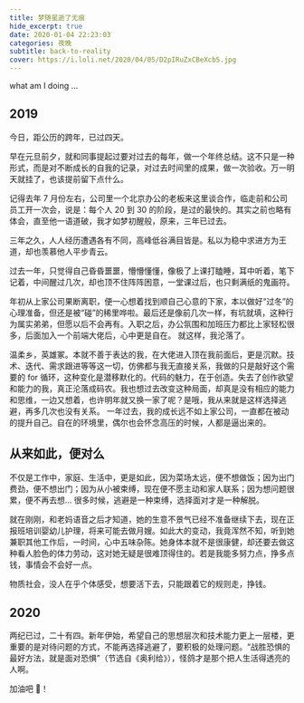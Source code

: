 ```yaml
---
title: 梦随星逝了无痕
hide_excerpt: true
date: 2020-01-04 22:23:03
categories: 夜晚
subtitle: back-to-reality
cover: https://i.loli.net/2020/04/05/D2pIRuZxCBeXcb5.jpg
---
```


what am I doing ...

<!-- more -->

## 2019

今日，距公历的跨年，已过四天。

早在元旦前夕，就和同事提起过要对过去的每年，做一个年终总结。这不只是一种形式，而是对不断成长的自我的记录，对过去时间里的成果，做一次验收。万一明天就挂了，也该提前留下点什么。

记得去年 7 月份左右，公司里一个北京办公的老板来这里谈合作，临走前和公司员工开一次会，说是：每个人 20 到 30 的阶段，是过的最快的。其实之前也略有体会，直至他一语道破，我才如梦初醒般，原来，三年已过去。

三年之久，人人经历遭遇各有不同，高峰低谷满目皆是。私以为稳中求进方为王道，却也羡慕他人平步青云。

过去一年，只觉得自己昏昏噩噩，懵懵懂懂，像极了上课打瞌睡，耳中听着，笔下记着，中间醒过几次，却也顶不住阵阵困意，一堂课过后，也只剩满纸的鬼画符。

年初从上家公司果断离职，便一心想着找到顺自己心意的下家，本以做好“过冬”的心理准备，但还是被“碰”的稀里哗啦。最后还是像前几次一样，有坑就填，这种行为属实弟弟，但愿以后不会再有。入职之后，办公氛围和加班压力都比上家轻松很多，后面加入一个前端大佬后，心中更是自在。
就这样，我沦落了。

温柔乡，英雄冢。本就不善于表达的我，在大佬进入顶在我前面后，更是沉默。技术、迭代、需求跟进等等这一切，仿佛都与我无直接关系，我做的只是敲好这个需要的 for 循环，这种变化是潜移默化的。代码的魅力，在于创造。失去了创作欲望和能力的我，真正沦落成码农。我也想过去改变这种局面，却真是没有相应的能力和思维，一边又想着，也许明年就又换一家了呢？是哦，我从来就是这样选择逃避，再多几次也没有关系。
一年过去，我的成长远不如上家公司，一直都在被动的提升自己。自在的环境里，偶尔也会怀念高压的时候，人都是逼出来的。

## 从来如此，便对么

不仅是工作中，家庭、生活中，更是如此，因为菜场太远，便不想做饭；因为出门费劲，便不想出门；因为从小被束缚，现在便不愿主动和家人联系；因为想问题很累，便不再去想...
很多时候，逃避是一种束缚，选择面对才是一种解脱。

就在刚刚，和老妈语音之后才知道，她的生意不景气已经不准备继续下去，现在正报班培训婴幼儿护理，将来可能去做月嫂。如此大的变动，我竟浑然不知，听到她兼职其他工作后，一时间，心中五味杂陈。她身体本就不是很康健，却还要去做这种看人脸色的体力劳动，这对她无疑是很难顶得住的。若是我能多努力点，挣多点钱，事情会不会好一点。

物质社会，没人在乎个体感受，想要活下去，只能跟着它的规则走，挣钱。

## 2020

两纪已过，二十有四。新年伊始，希望自己的思想层次和技术能力更上一层楼，更重要的是对待问题的方式，不能再选择逃避了，要积极的处理问题。“战胜恐惧的最好方法，就是面对恐惧”（节选自《奥利给》），怪鸽才是那个把人生活得透亮的人啊。

加油吧 💪！
